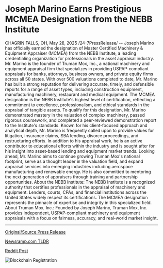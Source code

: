# Joseph Marino Earns Prestigious MCMEA Designation from the NEBB Institute

CHAGRIN FALLS, OH, May 28, 2025 /24-7PressRelease/ -- Joseph Marino has officially earned the designation of Master Certified Machinery & Equipment Appraiser (MCMEA) from the NEBB Institute, a leading credentialing organization for professionals in the asset appraisal industry.   Mr. Marino is the founder of Truman Mox, Inc., a national machinery and equipment appraisal firm that specializes in providing USPAP-compliant appraisals for banks, attorneys, business owners, and private equity firms across all 50 states. With over 500 valuations completed to date, Mr. Marino has built a strong reputation for delivering accurate, timely, and defensible reports for a range of asset types, including construction equipment, manufacturing machinery, restaurant and medical equipment.   The MCMEA designation is the NEBB Institute's highest level of certification, reflecting a commitment to excellence, professionalism, and ethical standards in the appraisal of tangible assets. To qualify for this designation, Mr. Marino demonstrated mastery in the valuation of complex machinery, passed rigorous coursework, and completed a peer-reviewed demonstration report to the Institute's standards.   Known for his client-focused approach and analytical depth, Mr. Marino is frequently called upon to provide values for litigation, insurance claims, SBA lending, divorce proceedings, and restructuring efforts. In addition to his appraisal work, he is an active contributor to educational efforts within the industry and is sought after for his insight into asset-based lending and equipment market trends.   Looking ahead, Mr. Marino aims to continue growing Truman Mox's national footprint, serve as a thought leader in the valuation field, and expand appraisal services into emerging industries including aerospace manufacturing and renewable energy. He is also committed to mentoring the next generation of appraisers through training and partnership opportunities.   About the NEBB Institute:  The NEBB Institute is a recognized authority that certifies professionals in the appraisal of machinery and equipment. Lenders, courts, CPAs, and financial institutions across the United States widely respect its certifications. The MCMEA designation represents the pinnacle of expertise and integrity in this specialized field.   About Truman Mox, Inc.:  Founded by Joseph Marino, Truman Mox, Inc. provides independent, USPAP-compliant machinery and equipment appraisals with a focus on fairness, accuracy, and real-world market insight. 

---

[Original/Source Press Release](https://www.24-7pressrelease.com/press-release/523199/joseph-marino-earns-prestigious-mcmea-designation-from-the-nebb-institute)
                    

[Newsramp.com TLDR](https://newsramp.com/curated-news/truman-mox-founder-joseph-marino-earns-master-certified-machinery-equipment-appraiser-designation/c7239e23bdb5ca6ff33e2f8e18400e11) 

 



[Reddit Post](https://www.reddit.com/r/AwardsAndRecognition/comments/1kxavfp/truman_mox_founder_joseph_marino_earns_master/) 



![Blockchain Registration](https://cdn.newsramp.app/24-7PressRelease/qrcode/255/28/meanBEHd.webp)